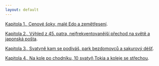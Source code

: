 ```yaml
---
layout: default
---
```



[Kapitola 1., Cenové šoky, malé Edo a zemětřesení](./blog/1_prvni_tyden.html).



[Kapitola 2., Výhled z 45. patra, nejfrekventovanější přechod na světě a japonská pošta](./blog/2_vyhled_prechod_posta.html).


[Kapitola 3., Svatyně kam se podíváš, park bezdomovců a sakurový déšť](./blog/3_svatyne_park_sakury.html).



[Kapitola 4., Na kole po chodníku, 10 svatyň Tokia a koleje se střechou](./blog/4_kolo_svatyne_koleje.html).

